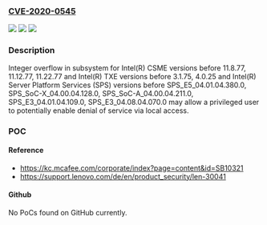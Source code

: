 ### [CVE-2020-0545](https://cve.mitre.org/cgi-bin/cvename.cgi?name=CVE-2020-0545)
![](https://img.shields.io/static/v1?label=Product&message=Intel(R)%20CSME%2C%20Intel(R)%20TXE%2C%20and%20Intel(R)%20SPS&color=blue)
![](https://img.shields.io/static/v1?label=Version&message=n%2Fa&color=blue)
![](https://img.shields.io/static/v1?label=Vulnerability&message=Denial%20of%20Service&color=brighgreen)

### Description

Integer overflow in subsystem for Intel(R) CSME versions before 11.8.77, 11.12.77, 11.22.77 and Intel(R) TXE versions before 3.1.75, 4.0.25 and Intel(R) Server Platform Services (SPS) versions before SPS_E5_04.01.04.380.0, SPS_SoC-X_04.00.04.128.0, SPS_SoC-A_04.00.04.211.0, SPS_E3_04.01.04.109.0, SPS_E3_04.08.04.070.0 may allow a privileged user to potentially enable denial of service via local access.

### POC

#### Reference
- https://kc.mcafee.com/corporate/index?page=content&id=SB10321
- https://support.lenovo.com/de/en/product_security/len-30041

#### Github
No PoCs found on GitHub currently.

